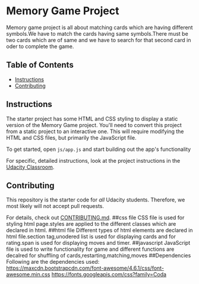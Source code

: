 # Memory Game Project
Memory game project is all about matching cards which are having different symbols.We have to match the cards having same symbols.There must be two cards which are of same and we have to search for that second card in oder to complete the game.
## Table of Contents

* [Instructions](#instructions)
* [Contributing](#contributing)
## Instructions

The starter project has some HTML and CSS styling to display a static version of the Memory Game project. You'll need to convert this project from a static project to an interactive one. This will require modifying the HTML and CSS files, but primarily the JavaScript file.

To get started, open `js/app.js` and start building out the app's functionality

For specific, detailed instructions, look at the project instructions in the [Udacity Classroom](https://classroom.udacity.com/me).

## Contributing

This repository is the starter code for _all_ Udacity students. Therefore, we most likely will not accept pull requests.

For details, check out [CONTRIBUTING.md](CONTRIBUTING.md).
##css file
CSS file is used for styling html page.styles are applied to the different classes which are declared in html.
##html file
Different types of html elements are declared in html file.section tag,unodered list is used for displaying cards and for rating.span is used for displaying moves and timer.
##javascript
JavaScript file is used to write functionality for game and different functions are decalred for shuffling of cards,restarting,matching,moves
##Dependencies
Following are the dependencies used:
https://maxcdn.bootstrapcdn.com/font-awesome/4.6.1/css/font-awesome.min.css
https://fonts.googleapis.com/css?family=Coda
